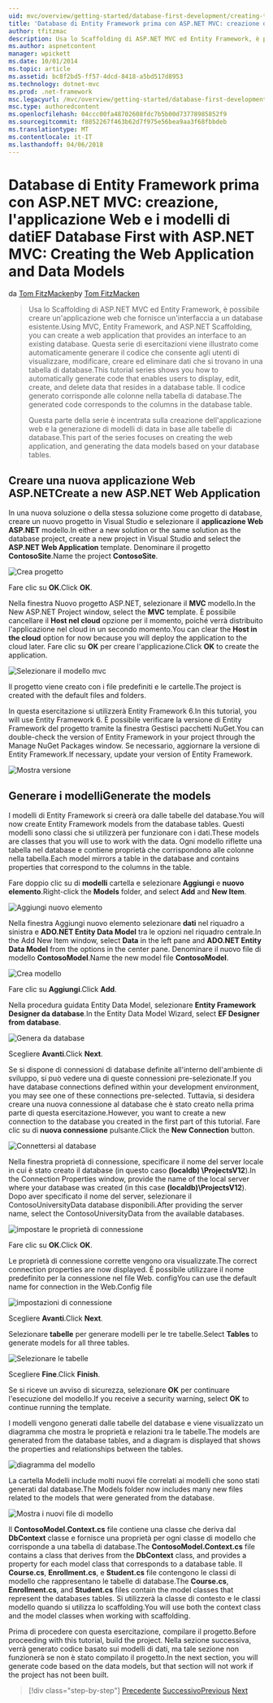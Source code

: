 ```yaml
---
uid: mvc/overview/getting-started/database-first-development/creating-the-web-application
title: 'Database di Entity Framework prima con ASP.NET MVC: creazione di applicazioni Web e i modelli di Data | Documenti Microsoft'
author: tfitzmac
description: Usa lo Scaffolding di ASP.NET MVC ed Entity Framework, è possibile creare un'applicazione web che fornisce un'interfaccia a un database esistente. Questa esercitazione seri...
ms.author: aspnetcontent
manager: wpickett
ms.date: 10/01/2014
ms.topic: article
ms.assetid: bc8f2bd5-ff57-4dcd-8418-a5bd517d8953
ms.technology: dotnet-mvc
ms.prod: .net-framework
msc.legacyurl: /mvc/overview/getting-started/database-first-development/creating-the-web-application
msc.type: authoredcontent
ms.openlocfilehash: 04ccc00fa48702608fdc7b5b00d73778985852f9
ms.sourcegitcommit: f8852267f463b62d7f975e56bea9aa3f68fbbdeb
ms.translationtype: MT
ms.contentlocale: it-IT
ms.lasthandoff: 04/06/2018
---
```

<a name="ef-database-first-with-aspnet-mvc-creating-the-web-application-and-data-models"></a><span data-ttu-id="d420a-104">Database di Entity Framework prima con ASP.NET MVC: creazione, l'applicazione Web e i modelli di dati</span><span class="sxs-lookup"><span data-stu-id="d420a-104">EF Database First with ASP.NET MVC: Creating the Web Application and Data Models</span></span>
====================
<span data-ttu-id="d420a-105">da [Tom FitzMacken](https://github.com/tfitzmac)</span><span class="sxs-lookup"><span data-stu-id="d420a-105">by [Tom FitzMacken](https://github.com/tfitzmac)</span></span>

> <span data-ttu-id="d420a-106">Usa lo Scaffolding di ASP.NET MVC ed Entity Framework, è possibile creare un'applicazione web che fornisce un'interfaccia a un database esistente.</span><span class="sxs-lookup"><span data-stu-id="d420a-106">Using MVC, Entity Framework, and ASP.NET Scaffolding, you can create a web application that provides an interface to an existing database.</span></span> <span data-ttu-id="d420a-107">Questa serie di esercitazioni viene illustrato come automaticamente generare il codice che consente agli utenti di visualizzare, modificare, creare ed eliminare dati che si trovano in una tabella di database.</span><span class="sxs-lookup"><span data-stu-id="d420a-107">This tutorial series shows you how to automatically generate code that enables users to display, edit, create, and delete data that resides in a database table.</span></span> <span data-ttu-id="d420a-108">Il codice generato corrisponde alle colonne nella tabella di database.</span><span class="sxs-lookup"><span data-stu-id="d420a-108">The generated code corresponds to the columns in the database table.</span></span>
> 
> <span data-ttu-id="d420a-109">Questa parte della serie è incentrata sulla creazione dell'applicazione web e la generazione di modelli di data in base alle tabelle di database.</span><span class="sxs-lookup"><span data-stu-id="d420a-109">This part of the series focuses on creating the web application, and generating the data models based on your database tables.</span></span>


## <a name="create-a-new-aspnet-web-application"></a><span data-ttu-id="d420a-110">Creare una nuova applicazione Web ASP.NET</span><span class="sxs-lookup"><span data-stu-id="d420a-110">Create a new ASP.NET Web Application</span></span>

<span data-ttu-id="d420a-111">In una nuova soluzione o della stessa soluzione come progetto di database, creare un nuovo progetto in Visual Studio e selezionare il **applicazione Web ASP.NET** modello.</span><span class="sxs-lookup"><span data-stu-id="d420a-111">In either a new solution or the same solution as the database project, create a new project in Visual Studio and select the **ASP.NET Web Application** template.</span></span> <span data-ttu-id="d420a-112">Denominare il progetto **ContosoSite**.</span><span class="sxs-lookup"><span data-stu-id="d420a-112">Name the project **ContosoSite**.</span></span>

![Crea progetto](creating-the-web-application/_static/image1.png)

<span data-ttu-id="d420a-114">Fare clic su **OK**.</span><span class="sxs-lookup"><span data-stu-id="d420a-114">Click **OK**.</span></span>

<span data-ttu-id="d420a-115">Nella finestra Nuovo progetto ASP.NET, selezionare il **MVC** modello.</span><span class="sxs-lookup"><span data-stu-id="d420a-115">In the New ASP.NET Project window, select the **MVC** template.</span></span> <span data-ttu-id="d420a-116">È possibile cancellare il **Host nel cloud** opzione per il momento, poiché verrà distribuito l'applicazione nel cloud in un secondo momento.</span><span class="sxs-lookup"><span data-stu-id="d420a-116">You can clear the **Host in the cloud** option for now because you will deploy the application to the cloud later.</span></span> <span data-ttu-id="d420a-117">Fare clic su **OK** per creare l'applicazione.</span><span class="sxs-lookup"><span data-stu-id="d420a-117">Click **OK** to create the application.</span></span>

![Selezionare il modello mvc](creating-the-web-application/_static/image2.png)

<span data-ttu-id="d420a-119">Il progetto viene creato con i file predefiniti e le cartelle.</span><span class="sxs-lookup"><span data-stu-id="d420a-119">The project is created with the default files and folders.</span></span>

<span data-ttu-id="d420a-120">In questa esercitazione si utilizzerà Entity Framework 6.</span><span class="sxs-lookup"><span data-stu-id="d420a-120">In this tutorial, you will use Entity Framework 6.</span></span> <span data-ttu-id="d420a-121">È possibile verificare la versione di Entity Framework del progetto tramite la finestra Gestisci pacchetti NuGet.</span><span class="sxs-lookup"><span data-stu-id="d420a-121">You can double-check the version of Entity Framework in your project through the Manage NuGet Packages window.</span></span> <span data-ttu-id="d420a-122">Se necessario, aggiornare la versione di Entity Framework.</span><span class="sxs-lookup"><span data-stu-id="d420a-122">If necessary, update your version of Entity Framework.</span></span>

![Mostra versione](creating-the-web-application/_static/image3.png)

## <a name="generate-the-models"></a><span data-ttu-id="d420a-124">Generare i modelli</span><span class="sxs-lookup"><span data-stu-id="d420a-124">Generate the models</span></span>

<span data-ttu-id="d420a-125">I modelli di Entity Framework si creerà ora dalle tabelle del database.</span><span class="sxs-lookup"><span data-stu-id="d420a-125">You will now create Entity Framework models from the database tables.</span></span> <span data-ttu-id="d420a-126">Questi modelli sono classi che si utilizzerà per funzionare con i dati.</span><span class="sxs-lookup"><span data-stu-id="d420a-126">These models are classes that you will use to work with the data.</span></span> <span data-ttu-id="d420a-127">Ogni modello riflette una tabella nel database e contiene proprietà che corrispondono alle colonne nella tabella.</span><span class="sxs-lookup"><span data-stu-id="d420a-127">Each model mirrors a table in the database and contains properties that correspond to the columns in the table.</span></span>

<span data-ttu-id="d420a-128">Fare doppio clic su di **modelli** cartella e selezionare **Aggiungi** e **nuovo elemento**.</span><span class="sxs-lookup"><span data-stu-id="d420a-128">Right-click the **Models** folder, and select **Add** and **New Item**.</span></span>

![Aggiungi nuovo elemento](creating-the-web-application/_static/image4.png)

<span data-ttu-id="d420a-130">Nella finestra Aggiungi nuovo elemento selezionare **dati** nel riquadro a sinistra e **ADO.NET Entity Data Model** tra le opzioni nel riquadro centrale.</span><span class="sxs-lookup"><span data-stu-id="d420a-130">In the Add New Item window, select **Data** in the left pane and **ADO.NET Entity Data Model** from the options in the center pane.</span></span> <span data-ttu-id="d420a-131">Denominare il nuovo file di modello **ContosoModel**.</span><span class="sxs-lookup"><span data-stu-id="d420a-131">Name the new model file **ContosoModel**.</span></span>

![Crea modello](creating-the-web-application/_static/image5.png)

<span data-ttu-id="d420a-133">Fare clic su **Aggiungi**.</span><span class="sxs-lookup"><span data-stu-id="d420a-133">Click **Add**.</span></span>

<span data-ttu-id="d420a-134">Nella procedura guidata Entity Data Model, selezionare **Entity Framework Designer da database**.</span><span class="sxs-lookup"><span data-stu-id="d420a-134">In the Entity Data Model Wizard, select **EF Designer from database**.</span></span>

![Genera da database](creating-the-web-application/_static/image6.png)

<span data-ttu-id="d420a-136">Scegliere **Avanti**.</span><span class="sxs-lookup"><span data-stu-id="d420a-136">Click **Next**.</span></span>

<span data-ttu-id="d420a-137">Se si dispone di connessioni di database definite all'interno dell'ambiente di sviluppo, si può vedere una di queste connessioni pre-selezionate.</span><span class="sxs-lookup"><span data-stu-id="d420a-137">If you have database connections defined within your development environment, you may see one of these connections pre-selected.</span></span> <span data-ttu-id="d420a-138">Tuttavia, si desidera creare una nuova connessione al database che è stato creato nella prima parte di questa esercitazione.</span><span class="sxs-lookup"><span data-stu-id="d420a-138">However, you want to create a new connection to the database you created in the first part of this tutorial.</span></span> <span data-ttu-id="d420a-139">Fare clic su di **nuova connessione** pulsante.</span><span class="sxs-lookup"><span data-stu-id="d420a-139">Click the **New Connection** button.</span></span>

![Connettersi al database](creating-the-web-application/_static/image7.png)

<span data-ttu-id="d420a-141">Nella finestra proprietà di connessione, specificare il nome del server locale in cui è stato creato il database (in questo caso **(localdb) \ProjectsV12**).</span><span class="sxs-lookup"><span data-stu-id="d420a-141">In the Connection Properties window, provide the name of the local server where your database was created (in this case **(localdb)\ProjectsV12**).</span></span> <span data-ttu-id="d420a-142">Dopo aver specificato il nome del server, selezionare il ContosoUniversityData database disponibili.</span><span class="sxs-lookup"><span data-stu-id="d420a-142">After providing the server name, select the ContosoUniversityData from the available databases.</span></span>

![impostare le proprietà di connessione](creating-the-web-application/_static/image8.png)

<span data-ttu-id="d420a-144">Fare clic su **OK**.</span><span class="sxs-lookup"><span data-stu-id="d420a-144">Click **OK**.</span></span>

<span data-ttu-id="d420a-145">Le proprietà di connessione corrette vengono ora visualizzate.</span><span class="sxs-lookup"><span data-stu-id="d420a-145">The correct connection properties are now displayed.</span></span> <span data-ttu-id="d420a-146">È possibile utilizzare il nome predefinito per la connessione nel file Web. config</span><span class="sxs-lookup"><span data-stu-id="d420a-146">You can use the default name for connection in the Web.Config file</span></span>

![impostazioni di connessione](creating-the-web-application/_static/image9.png)

<span data-ttu-id="d420a-148">Scegliere **Avanti**.</span><span class="sxs-lookup"><span data-stu-id="d420a-148">Click **Next**.</span></span>

<span data-ttu-id="d420a-149">Selezionare **tabelle** per generare modelli per le tre tabelle.</span><span class="sxs-lookup"><span data-stu-id="d420a-149">Select **Tables** to generate models for all three tables.</span></span>

![Selezionare le tabelle](creating-the-web-application/_static/image10.png)

<span data-ttu-id="d420a-151">Scegliere **Fine**.</span><span class="sxs-lookup"><span data-stu-id="d420a-151">Click **Finish**.</span></span>

<span data-ttu-id="d420a-152">Se si riceve un avviso di sicurezza, selezionare **OK** per continuare l'esecuzione del modello.</span><span class="sxs-lookup"><span data-stu-id="d420a-152">If you receive a security warning, select **OK** to continue running the template.</span></span>

<span data-ttu-id="d420a-153">I modelli vengono generati dalle tabelle del database e viene visualizzato un diagramma che mostra le proprietà e relazioni tra le tabelle.</span><span class="sxs-lookup"><span data-stu-id="d420a-153">The models are generated from the database tables, and a diagram is displayed that shows the properties and relationships between the tables.</span></span>

![diagramma del modello](creating-the-web-application/_static/image11.png)

<span data-ttu-id="d420a-155">La cartella Modelli include molti nuovi file correlati ai modelli che sono stati generati dal database.</span><span class="sxs-lookup"><span data-stu-id="d420a-155">The Models folder now includes many new files related to the models that were generated from the database.</span></span>

![Mostra i nuovi file di modello](creating-the-web-application/_static/image12.png)

<span data-ttu-id="d420a-157">Il **ContosoModel.Context.cs** file contiene una classe che deriva dal **DbContext** classe e fornisce una proprietà per ogni classe di modello che corrisponde a una tabella di database.</span><span class="sxs-lookup"><span data-stu-id="d420a-157">The **ContosoModel.Context.cs** file contains a class that derives from the **DbContext** class, and provides a property for each model class that corresponds to a database table.</span></span> <span data-ttu-id="d420a-158">Il **Course.cs**, **Enrollment.cs**, e **Student.cs** file contengono le classi di modello che rappresentano le tabelle di database.</span><span class="sxs-lookup"><span data-stu-id="d420a-158">The **Course.cs**, **Enrollment.cs**, and **Student.cs** files contain the model classes that represent the databases tables.</span></span> <span data-ttu-id="d420a-159">Si utilizzerà la classe di contesto e le classi modello quando si utilizza lo scaffolding.</span><span class="sxs-lookup"><span data-stu-id="d420a-159">You will use both the context class and the model classes when working with scaffolding.</span></span>

<span data-ttu-id="d420a-160">Prima di procedere con questa esercitazione, compilare il progetto.</span><span class="sxs-lookup"><span data-stu-id="d420a-160">Before proceeding with this tutorial, build the project.</span></span> <span data-ttu-id="d420a-161">Nella sezione successiva, verrà generato codice basato sui modelli di dati, ma tale sezione non funzionerà se non è stato compilato il progetto.</span><span class="sxs-lookup"><span data-stu-id="d420a-161">In the next section, you will generate code based on the data models, but that section will not work if the project has not been built.</span></span>

> [!div class="step-by-step"]
> <span data-ttu-id="d420a-162">[Precedente](setting-up-database.md)
> [Successivo](generating-views.md)</span><span class="sxs-lookup"><span data-stu-id="d420a-162">[Previous](setting-up-database.md)
[Next](generating-views.md)</span></span>
